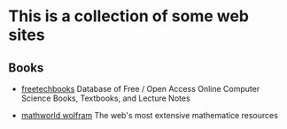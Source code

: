 # This is a collection of some web sites

## Books

- [freetechbooks](http://www.freetechbooks.com/) Database of Free / Open Access Online Computer Science Books, Textbooks, and Lecture Notes

- [mathworld wolfram](http://mathworld.wolfram.com/) The web's most extensive mathematice resources



